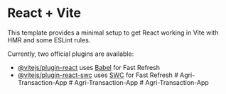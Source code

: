 # React + Vite

This template provides a minimal setup to get React working in Vite with HMR and some ESLint rules.

Currently, two official plugins are available:

- [@vitejs/plugin-react](https://github.com/vitejs/vite-plugin-react/blob/main/packages/plugin-react/README.md) uses [Babel](https://babeljs.io/) for Fast Refresh
- [@vitejs/plugin-react-swc](https://github.com/vitejs/vite-plugin-react-swc) uses [SWC](https://swc.rs/) for Fast Refresh
#   A g r i - T r a n s a c t i o n - A p p  
 #   A g r i - T r a n s a c t i o n - A p p  
 #   A g r i - T r a n s a c t i o n - A p p  
 